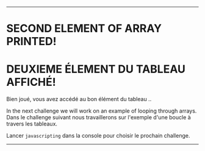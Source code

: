---

# SECOND ELEMENT OF ARRAY PRINTED!
# DEUXIEME ÉLEMENT DU TABLEAU AFFICHÉ!

Bien joué, vous avez accédé au bon élément du tableau ..

In the next challenge we will work on an example of looping through arrays.
Dans le challenge suivant nous travaillerons sur l'exemple d'une boucle à travers les tableaux. 

Lancer `javascripting` dans la console pour choisir le prochain challenge.

---